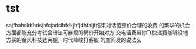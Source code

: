 # tst
sajfhahsldfhdsjnfcjadslhfdkjhfjdhfaljf结束对话范房价合理的收费
的繁华的机会方面都能充分考试会计法可麻烦的房价开始对方
交电话费带你飞快递费咖啡没地方买的金风科技达芙妮，时代峰峻打客服
的空间发的说法么
